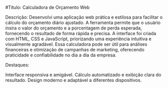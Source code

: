 #Título: Calculadora de Orçamento Web

Descrição:
Desenvolvi uma aplicação web prática e estilosa para facilitar o cálculo do orçamento diário ajustado. A ferramenta permite que o usuário insira o valor do orçamento e a porcentagem de perda esperada, fornecendo o resultado de forma rápida e precisa. A interface foi criada com HTML, CSS e JavaScript, priorizando uma experiência intuitiva e visualmente agradável. Essa calculadora pode ser útil para análises financeiras e otimização de campanhas de marketing, oferecendo praticidade e confiabilidade no dia a dia da empresa.

Destaques:

Interface responsiva e amigável.
Cálculo automatizado e exibição clara do resultado.
Design moderno e adaptável a diferentes dispositivos.
